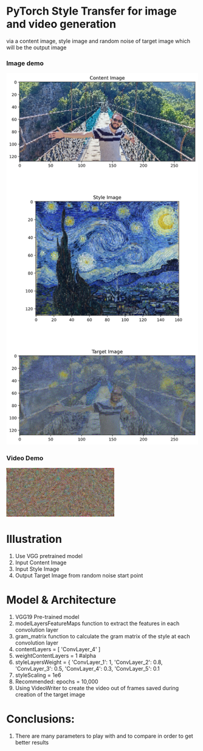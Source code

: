 # PyTorch Style Transfer for image and video generation 

via a content image, style image and random noise of target image which will be the output image

### Image demo
![hidden text](/images/output.png)

### Video Demo
![hidden text](/video/output.gif)


# Illustration
1) Use VGG pretrained model
2) Input Content Image
3) Input Style Image
4) Output Target Image from random noise start point

# Model & Architecture
1) VGG19 Pre-trained model
2) modelLayersFeatureMaps function to extract the features in each convolution layer
3) gram_matrix function to calculate the gram matrix of the style at each convolution layer
4) contentLayers       = [ 'ConvLayer_4' ]
5) weightContentLayers = 1 #alpha
6) styleLayersWeight = {
    'ConvLayer_1': 1,
    'ConvLayer_2': 0.8,
    'ConvLayer_3': 0.5,
    'ConvLayer_4': 0.3,
    'ConvLayer_5': 0.1
5) styleScaling    = 1e6
6) Recommended: epochs = 10,000
7) Using VideoWriter to create the video out of frames saved during creation of the target image
     
# Conclusions:
1) There are many parameters to play with and to compare in order to get better results
